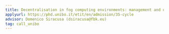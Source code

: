 ```yaml
---
title: Decentralisation in fog computing environments: management and orchestration
applyurl: https://phd.unibo.it/etit/en/admission/35-cycle
advisor: Domenico Siracusa (dsiracusa@fbk.eu)
tag: call_unibo
---
```

